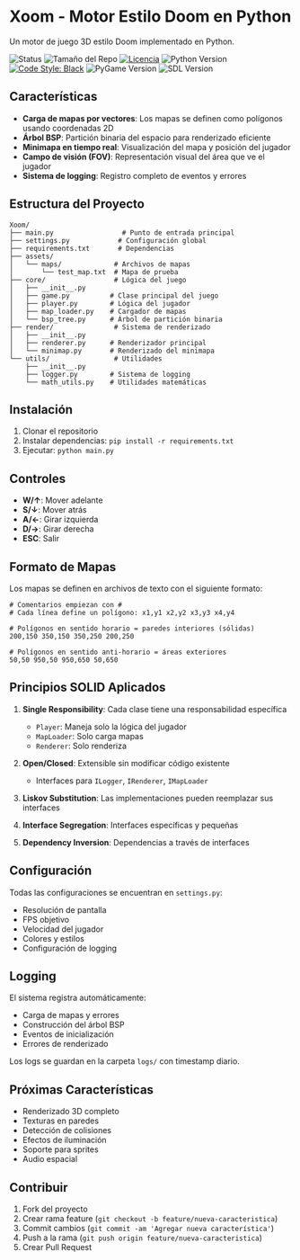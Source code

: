 # Xoom - Motor Estilo Doom en Python

Un motor de juego 3D estilo Doom implementado en Python.

![Status](https://img.shields.io/badge/status-En%20Desarrollo-blue)
![Tamaño del Repo](https://img.shields.io/github/repo-size/Xardax88/DiamiPyBot)
[![Licencia](https://img.shields.io/github/license/Xardax88/DiamiPyBot)](LICENSE)
![Python Version](https://img.shields.io/badge/Python-3.11%2B-blue?logo=python&logoColor=white)
[![Code Style: Black](https://img.shields.io/badge/code%20style-black-000000.svg?logo=Black)](https://github.com/psf/black)
![PyGame Version](https://img.shields.io/badge/PyGame-2.6+-blue?logo=pygame&logoColor=white)
![SDL Version](https://img.shields.io/badge/SDL-2.28+-blue?logo=libsdl&logoColor=white)



## Características

- **Carga de mapas por vectores**: Los mapas se definen como polígonos usando coordenadas 2D
- **Árbol BSP**: Partición binaria del espacio para renderizado eficiente
- **Minimapa en tiempo real**: Visualización del mapa y posición del jugador
- **Campo de visión (FOV)**: Representación visual del área que ve el jugador
- **Sistema de logging**: Registro completo de eventos y errores

## Estructura del Proyecto

```
Xoom/
├── main.py                 # Punto de entrada principal
├── settings.py            # Configuración global
├── requirements.txt       # Dependencias
├── assets/
│   └── maps/             # Archivos de mapas
│       └── test_map.txt  # Mapa de prueba
├── core/                 # Lógica del juego
│   ├── __init__.py
│   ├── game.py          # Clase principal del juego
│   ├── player.py        # Lógica del jugador
│   ├── map_loader.py    # Cargador de mapas
│   └── bsp_tree.py      # Árbol de partición binaria
├── render/               # Sistema de renderizado
│   ├── __init__.py
│   ├── renderer.py      # Renderizador principal
│   └── minimap.py       # Renderizado del minimapa
└── utils/                # Utilidades
    ├── __init__.py
    ├── logger.py        # Sistema de logging
    └── math_utils.py    # Utilidades matemáticas
```

## Instalación

1. Clonar el repositorio
2. Instalar dependencias: `pip install -r requirements.txt`
3. Ejecutar: `python main.py`

## Controles

- **W/↑**: Mover adelante
- **S/↓**: Mover atrás  
- **A/←**: Girar izquierda
- **D/→**: Girar derecha
- **ESC**: Salir

## Formato de Mapas

Los mapas se definen en archivos de texto con el siguiente formato:

```
# Comentarios empiezan con #
# Cada línea define un polígono: x1,y1 x2,y2 x3,y3 x4,y4

# Polígonos en sentido horario = paredes interiores (sólidas)
200,150 350,150 350,250 200,250

# Polígonos en sentido anti-horario = áreas exteriores
50,50 950,50 950,650 50,650
```

## Principios SOLID Aplicados

1. **Single Responsibility**: Cada clase tiene una responsabilidad específica
   - `Player`: Maneja solo la lógica del jugador
   - `MapLoader`: Solo carga mapas
   - `Renderer`: Solo renderiza
   
2. **Open/Closed**: Extensible sin modificar código existente
   - Interfaces para `ILogger`, `IRenderer`, `IMapLoader`
   
3. **Liskov Substitution**: Las implementaciones pueden reemplazar sus interfaces
   
4. **Interface Segregation**: Interfaces específicas y pequeñas
   
5. **Dependency Inversion**: Dependencias a través de interfaces

## Configuración

Todas las configuraciones se encuentran en `settings.py`:

- Resolución de pantalla
- FPS objetivo
- Velocidad del jugador
- Colores y estilos
- Configuración de logging

## Logging

El sistema registra automáticamente:

- Carga de mapas y errores
- Construcción del árbol BSP
- Eventos de inicialización
- Errores de renderizado

Los logs se guardan en la carpeta `logs/` con timestamp diario.

## Próximas Características

- Renderizado 3D completo
- Texturas en paredes
- Detección de colisiones
- Efectos de iluminación
- Soporte para sprites
- Audio espacial

## Contribuir

1. Fork del proyecto
2. Crear rama feature (`git checkout -b feature/nueva-caracteristica`)
3. Commit cambios (`git commit -am 'Agregar nueva característica'`)
4. Push a la rama (`git push origin feature/nueva-caracteristica`)
5. Crear Pull Request